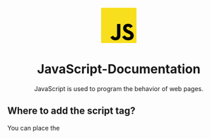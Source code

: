 <p align="center">
  <a href="https://github.com/saloneebhavsar/JavaScript-Documentation">
    <img src="logo.png" alt="Logo" width="80" height="80" >
 </a>
</p>
<h1 align="center">JavaScript-Documentation</h1>
<p align="center">
  JavaScript is used to program the behavior of web pages.
</p>


## Where to add the script tag?

You can place the <script> tags, containing your JavaScript, anywhere within your web page, but it is normally recommended that you should keep it within the <head> tags.
The best practice to is to keep the scripts in the external files as shown below:
  
### External JavaScript
```
<script src="myScript.js"></script>

```
## Code structure
### Statements
Statements are syntax constructs and commands that perform actions.
```
alert('Hello');
alert('World');
```
### Semicolons
Although Semicolons are optional in javascript but is is best practice to always put it between statements even if they are separated by newlines.

### Comments
Comments are used to explain the code or prevent the execution of certain code while testing. Also they are used to make the code more readable.
-- One-line comments 
```
// This comment occupies a line of its own
```
-- Multiline comments
```
/* An example with two messages.
This is a multiline comment.
*/
```
## Variables

Variables are containers for storing data values.
In order to create a variable in JavaScript one can use the following three keywords:
### let
Let is used to store a variable and is scope specific unlike var.
```
let message = 'Hello!';
```
### const
const – is like let, but the value of the variable can’t be changed.
```
const myId = '17BIT002';
```
### var
The var variables belong to the global scope when you define them outside a function.
```
var _firstName = "Salonee";
```
There are two limitations on variable names in JavaScript:
- The name must contain only letters, digits, or the symbols $ and _.
- The first character must not be a digit.

## Datatypes

### Number
Numbers can be written with or without decimals:
```
var x2 = 34;
```

### String
A string (or a text string) is a series of characters like "Salonee Bhavsar". Strings are written with quotes. You can use single or double quotes:
```
var carName1 = "Volvo XC60";
```
### Boolean
Booleans can only have two values: true or false.
```
let nameFieldChecked = true;
let ageFieldChecked = false;
```
### Null
```
var myVar = null;
```
### Undefined
```
var car;    // Value is undefined, type is undefined
```
### Arrays
Arrays are written with square brackets.In it items are separated by commas.
```
var colors = ["White", "Black", "Pink"];
```

### Object
Objects are written with curly braces {}.Their properties are written as name:value pairs, separated by commas.
```
var person = {firstName:"John", lastName:"Doe", age:50, eyeColor:"blue"};
```
## Popup Boxes
### Alert Box
Alert box is useful for alerting your users to something important. When a JavaScript alert box is triggered, a small box will pop up with the text that you wasnt to display. When an alert box pops up, the user will have to click "OK" to proceed.
```
window.alert("sometext");
```
### Confirm Box
A confirm box is often used if you want the user to verify or accept something.When a confirm box pops up with a specified message, the user will have to click either "OK" or "Cancel" to proceed.If the user clicks "OK", the box returns true. If the user clicks "Cancel", the box returns false.
```
window.confirm("sometext");
```
### Prompt Box
A prompt box is often used if you want the user to input a value before entering a page. When a prompt box pops up, the user will have to click either "OK" or "Cancel" to proceed after entering an input value.If the user clicks "OK" the box returns the input value. If the user clicks "Cancel" the box returns null.

```
window.prompt("sometext","defaultText");
```
## Basic operators, maths
### Addition +
The addition operator (+) adds numbers:
```
var z = 2 + 3;
```
### Subtraction -
The subtaction operator (-) subtracts one number from another:
```
var z = 7 - 3;
```
### Multiplication *
The multiplication operator (*) multiplies numbers:
```
var z = 2 * 3;
```
### Division /
The division operator (+) divides numbers:
```
var z = 100 / 3;
```
### Remainder %
The remainder operator (%) gives remainder of the integer division:
```
var z = 100 % 3;
```
### Exponentiation **
The exponentiation operator (**) results of raising the first operand to the power of the second operand.:
```
var z = 2 ** 3;
```
## Conditional Statements
### If

Use if to specify a block of code to be executed, if a specified condition is true
### Else
Use else to specify a block of code to be executed, if the same condition is false
Use else if to specify a new condition to test, if the first condition is false
Use switch to specify many alternative blocks of code to be executed





















